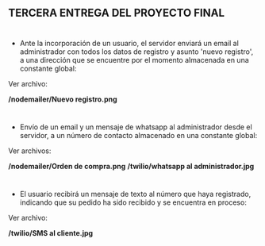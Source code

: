 
## TERCERA ENTREGA DEL PROYECTO FINAL
#

* Ante la incorporación de un usuario, el servidor enviará un email al administrador con todos los datos de registro y asunto 'nuevo registro', a una dirección que se encuentre por el momento almacenada en una constante global:

Ver archivo:

**/nodemailer/Nuevo registro.png**
#

* Envío de un email y un mensaje de whatsapp al administrador desde el servidor, a un número de contacto almacenado en una constante global:

Ver archivos:

**/nodemailer/Orden de compra.png**
**/twilio/whatsapp al administrador.jpg**
#

* El usuario recibirá un mensaje de texto al número que haya registrado, indicando que su pedido ha sido recibido y se encuentra en proceso:

Ver archivo:

**/twilio/SMS al cliente.jpg**
#